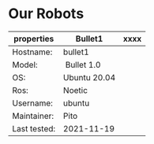# Our Robots

| properties | Bullet1 | xxxx |   
| -- | -- | -- |
| Hostname: | bullet1 |   |
| Model: | Bullet 1.0 |  |
| OS: | Ubuntu 20.04 |  |
| Ros: | Noetic |   |
| Username: | ubuntu |   |
| Maintainer: | Pito |  |
| Last tested: | 2021-11-19 |  |
